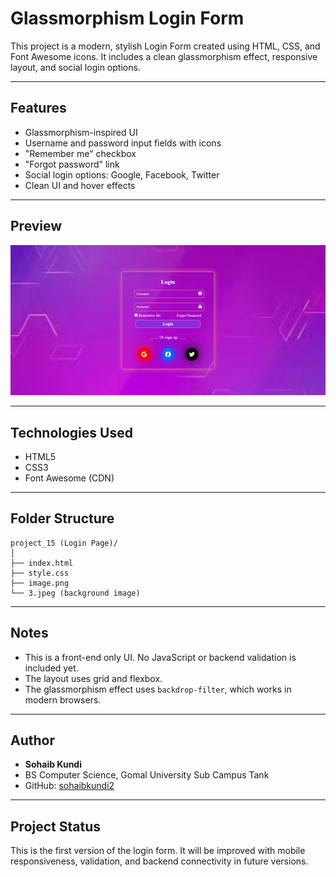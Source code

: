 # Glassmorphism Login Form

This project is a modern, stylish Login Form created using HTML, CSS, and Font Awesome icons. It includes a clean glassmorphism effect, responsive layout, and social login options.

---

## Features

- Glassmorphism-inspired UI
- Username and password input fields with icons
- "Remember me" checkbox
- "Forgot password" link
- Social login options: Google, Facebook, Twitter
- Clean UI and hover effects

---

## Preview

![image](image.png)

---

## Technologies Used

- HTML5
- CSS3
- Font Awesome (CDN)

---

## Folder Structure

```
project_15 (Login Page)/
│
├── index.html
├── style.css
├── image.png
└── 3.jpeg (background image)
```

---

## Notes

- This is a front-end only UI. No JavaScript or backend validation is included yet.
- The layout uses grid and flexbox.
- The glassmorphism effect uses `backdrop-filter`, which works in modern browsers.

---

## Author

- **Sohaib Kundi**
- BS Computer Science, Gomal University Sub Campus Tank
- GitHub: [sohaibkundi2](https://github.com/sohaibkundi2)

---

## Project Status

This is the first version of the login form. It will be improved with mobile responsiveness, validation, and backend connectivity in future versions.

